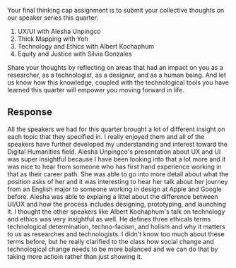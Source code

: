 Your final thinking cap assignment is to submit your collective thoughts on our speaker series this quarter:
1. UX/UI with Alesha Unpingco
2. Thick Mapping with Yoh
3. Technology and Ethics with Albert Kochaphum
4. Equity and Justice with Silvia Gonzales

Share your thoughts by reflecting on areas that had an impact on you as a researcher, as a technologist, as a designer, and as a human being. And let us know how this knowledge, coupled with the technological tools you have learned this quarter will empower you moving forward in life.

## Response
All the speakers we had for this quarter brought a lot of different insight on each topic that they specified in. I really enjoyed them and all of the speakers have further developed my understanding and interest toward the Digital Humanities field. Alesha Unpingco's presentation about UX and UI was super insightful because I have been looking into that a lot more and it was nice to hear from someone who has first hand experience working in that as their career path. She was able to go into more detail about what the position asks of her and it was interesting to hear her talk about her journey from an English major to someone working in design at Apple and Google before. Alesha was able to explaing a littel about the difference between UI/UX and how the process includes designing, prototyping, and launching it. I thought the other speakers like Albert Kochaphum's talk on technology and ethics was very insightful as well. He defines three ethicals terms technological determination, techno-facism, and holism and why it matters to us as researches and technologists. I didn't know too much about these terms before, but he really clarified to the class how social change and technological change needs to be more balanced and we can do that by taking more actioin rather than just showing it.
